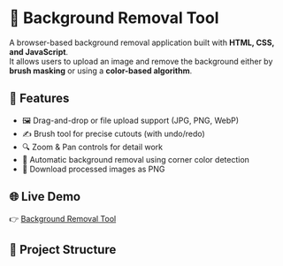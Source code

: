 # 🎨 Background Removal Tool

A browser-based background removal application built with **HTML, CSS, and JavaScript**.  
It allows users to upload an image and remove the background either by **brush masking** or using a **color-based algorithm**.

## 🚀 Features
- 🖼️ Drag-and-drop or file upload support (JPG, PNG, WebP)
- ✍️ Brush tool for precise cutouts (with undo/redo)
- 🔍 Zoom & Pan controls for detail work
- 🎯 Automatic background removal using corner color detection
- 💾 Download processed images as PNG

## 🌐 Live Demo
👉 [Background Removal Tool](https://fsyz9819.github.io/background-removal-tool/)

## 📂 Project Structure
